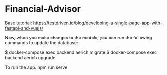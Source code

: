 # Financial-Advisor

Base tutorial: https://testdriven.io/blog/developing-a-single-page-app-with-fastapi-and-vuejs/

Now, when you make changes to the models, you can run the following commands to update the database:

$ docker-compose exec backend aerich migrate
$ docker-compose exec backend aerich upgrade

To run the app:
npm run serve        
